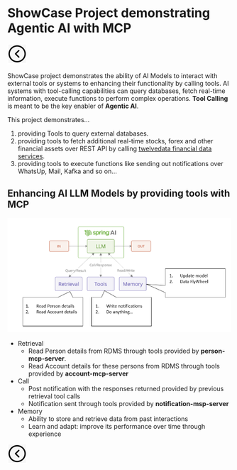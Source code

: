 # ShowCase Project demonstrating Agentic AI with MCP
[<img src="../images/back.png">](../presentation)

ShowCase project demonstrates the ability of AI Models to interact with external tools or systems to enhancing their functionality by calling tools. 
AI systems with tool-calling capabilities can query databases, fetch real-time information, execute functions to perform complex operations. 
**Tool Calling** is meant to be the key enabler of **Agentic AI**. 

This project demonstrates...
1. providing Tools to query external databases.
2. providing tools to fetch additional real-time stocks, forex and other financial assets over REST API by calling [twelvedata financial data services](https://twelvedata.com/).
3. providing tools to execute functions like sending out notifications over WhatsUp, Mail, Kafka and so on...

## Enhancing AI LLM Models by providing tools with MCP


<img title="Spring AI MCP ShowCase project" alt="Alt text" src="../images/showcase.png">

- Retrieval
    - Read Person details from RDMS through tools provided by **person-mcp-server**.
    - Read Account details for these persons from RDMS through tools provided by **account-mcp-server**
- Call
    - Post notification with the responses returned provided by previous retrieval tool calls
    - Notification sent through tools provided by **notification-msp-server**
- Memory
    - Ability to store and retrieve data from past interactions
    - Learn and adapt: improve its performance over time through experience

[<img src="../images/back.png">](../presentation)